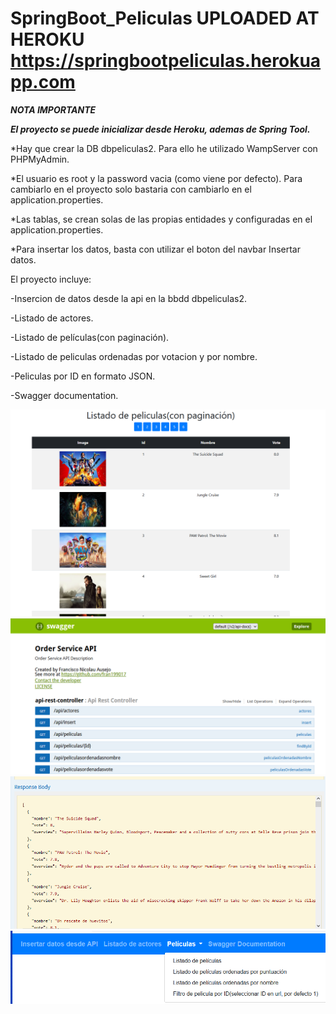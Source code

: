 # SpringBoot_Peliculas UPLOADED AT HEROKU https://springbootpeliculas.herokuapp.com


***NOTA IMPORTANTE***

***El proyecto se puede inicializar desde Heroku, ademas de Spring Tool.***

*Hay que crear la DB dbpeliculas2. Para ello he utilizado WampServer con PHPMyAdmin. 

*El usuario es root y la password vacia (como viene por defecto). Para cambiarlo en el proyecto solo bastaria con cambiarlo en el application.properties.

*Las tablas, se crean solas de las propias entidades y configuradas en el application.properties.

*Para insertar los datos, basta con utilizar el boton del navbar Insertar datos.

El proyecto incluye:

-Insercion de datos desde la api en la bbdd dbpeliculas2.

-Listado de actores.

-Listado de películas(con paginación).

-Listado de peliculas ordenadas por votacion y por nombre.

-Peliculas por ID en formato JSON.

-Swagger documentation.


![ScreenShot](https://raw.githubusercontent.com/fran199017/SpringBoot_Peliculas/master/assets/captura4.png)
![ScreenShot](https://raw.githubusercontent.com/fran199017/SpringBoot_Peliculas/master/assets/captura1.png)
![ScreenShot](https://raw.githubusercontent.com/fran199017/SpringBoot_Peliculas/master/assets/captura2.png)
![ScreenShot](https://raw.githubusercontent.com/fran199017/SpringBoot_Peliculas/master/assets/captura3.png)
